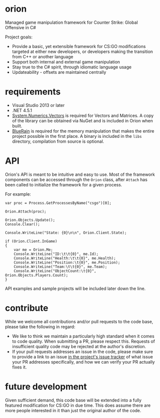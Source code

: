 # orion
Managed game manipulation framework for Counter Strike: Global Offensive in C#

Project goals:
* Provide a basic, yet extensible framework for CS:GO modifications targeted at either new developers, or developers making the transition from C++ or another language
* Support both internal and external game manipulation
* Stay true to the C# spirit, through idiomatic language usage
* Updateability - offsets are maintained centrally

# requirements

* Visual Studio 2013 or later
* .NET 4.5.1
* [System.Numerics.Vectors](https://msdn.microsoft.com/en-us/library/dn858218%28v=vs.111%29.aspx) is required for Vectors and Matrices. A copy of the library can be obtained via NuGet and is included in Orion when built.
* [BlueRain](https://github.com/aevitas/bluerain) is required for the memory manipulation that makes the entire project possible in the first place. A binary is included in the `libs` directory, compilation from source is optional.

# API

Orion's API is meant to be intuitive and easy to use. Most of the framework components can be accessed through the `Orion` class, after `Attach` has been called to initialize the framework for a given process.

For example:

	var proc = Process.GetProcessesByName("csgo")[0];

	Orion.Attach(proc);

	Orion.Objects.Update();
	Console.Clear();

	Console.WriteLine("State: {0}\n\n", Orion.Client.State);

	if (Orion.Client.InGame)
	{
		var me = Orion.Me;
		Console.WriteLine("ID:\t\t{0}", me.Id);
		Console.WriteLine("Health:\t\t{0}", me.Health);
		Console.WriteLine("Position:\t{0}", me.Position);
		Console.WriteLine("Team:\t\t{0}", me.Team);
		Console.WriteLine("ObjectCount:\t{0}", Orion.Objects.Players.Count);
	}

API examples and sample projects will be included later down the line.

# contribute

While we welcome all contributions and/or pull requests to the code base, please take the following in regard:
* We like to think we maintain a particularly high standard when it comes to code quality. When submitting a PR, please respect this. Requests of insufficient quality code may be rejected at the author's discretion.
* If your pull requests addresses an issue in the code, please make sure to provide a link to an issue [in the project's issue tracker](https://github.com/aevitas/orion/issues) of what issue your PR addresses specifically, and how we can verify your PR actually fixes it.

# future development

Given sufficient demand, this code base will be extended into a fully featured modification for CS:GO in due time. This does assume there are more people interested in it than just the original author of the code.
